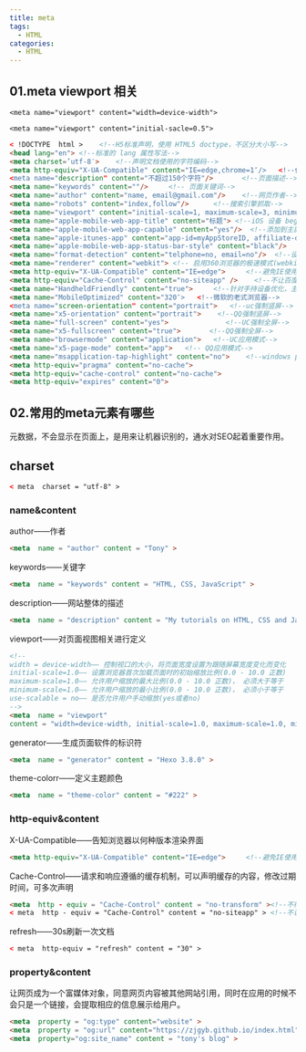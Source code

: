 ```yaml
---
title: meta
tags:
  - HTML
categories:
  - HTML
---
```

## 01.meta viewport 相关

```
<meta name="viewport" content="width=device-width">

<meta name="viewport" content="initial-sacle=0.5">
```





```html
< !DOCTYPE  html >    <!--H5标准声明，使用 HTML5 doctype，不区分大小写-->
<head lang="en"> <!--标准的 lang 属性写法-->
<meta charset=’utf-8′>    <!--声明文档使用的字符编码-->
<meta http-equiv="X-UA-Compatible" content="IE=edge,chrome=1″/>   <!--优先使用 IE 最新版本和 Chrome-->
<meta name="description" content="不超过150个字符"/>       <!--页面描述-->
<meta name="keywords" content=""/>     <!-- 页面关键词-->
<meta name="author" content="name, email@gmail.com"/>    <!--网页作者-->
<meta name="robots" content="index,follow"/>      <!--搜索引擎抓取-->
<meta name="viewport" content="initial-scale=1, maximum-scale=3, minimum-scale=1, user-scalable=no"> <!--为移动设备添加 viewport-->
<meta name="apple-mobile-web-app-title" content="标题"> <!--iOS 设备 begin-->
<meta name="apple-mobile-web-app-capable" content="yes"/>  <!--添加到主屏后的标题（iOS 6 新增）是否启用 WebApp 全屏模式，删除苹果默认的工具栏和菜单栏-->
<meta name="apple-itunes-app" content="app-id=myAppStoreID, affiliate-data=myAffiliateData, app-argument=myURL"><!--添加智能 App 广告条 Smart App Banner（iOS 6+ Safari）-->
<meta name="apple-mobile-web-app-status-bar-style" content="black"/>
<meta name="format-detection" content="telphone=no, email=no"/>  <!--设置苹果工具栏颜色-->
<meta name="renderer" content="webkit"> <!-- 启用360浏览器的极速模式(webkit)-->
<meta http-equiv="X-UA-Compatible" content="IE=edge">     <!--避免IE使用兼容模式-->
<meta http-equiv="Cache-Control" content="no-siteapp" />    <!--不让百度转码-->
<meta name="HandheldFriendly" content="true">     <!--针对手持设备优化，主要是针对一些老的不识别viewport的浏览器，比如黑莓-->
<meta name="MobileOptimized" content="320″>   <!--微软的老式浏览器-->
<meta name="screen-orientation" content="portrait">   <!--uc强制竖屏-->
<meta name="x5-orientation" content="portrait">    <!--QQ强制竖屏-->
<meta name="full-screen" content="yes">              <!--UC强制全屏-->
<meta name="x5-fullscreen" content="true">       <!--QQ强制全屏-->
<meta name="browsermode" content="application">   <!--UC应用模式-->
<meta name="x5-page-mode" content="app">   <!-- QQ应用模式-->
<meta name="msapplication-tap-highlight" content="no">    <!--windows phone 点击无高亮设置页面不缓存-->
<meta http-equiv="pragma" content="no-cache">
<meta http-equiv="cache-control" content="no-cache">
<meta http-equiv="expires" content="0">
```



## 02.常用的meta元素有哪些

元数据，不会显示在页面上，是用来让机器识别的，通水对SEO起着重要作用。

## charset

```html
< meta  charset = "utf-8" >
```

### name&content

author——作者

```html
<meta  name = "author" content = "Tony" >
```

keywords——关键字

```html
<meta  name = "keywords" content = "HTML, CSS, JavaScript" >

```

description——网站整体的描述

```html
<meta  name = "description" content = "My tutorials on HTML, CSS and JavaScript" >
```

viewport——对页面视图相关进行定义

```html
<!--
width = device-width—— 控制视口的大小，将页面宽度设置为跟随屏幕宽度变化而变化
initial-scale=1.0—— 设置浏览器首次加载页面时的初始缩放比例(0.0 - 10.0 正数)
maximum-scale=1.0—— 允许用户缩放的最大比例(0.0 - 10.0 正数)， 必须大于等于
minimum-scale=1.0—— 允许用户缩放的最小比例(0.0 - 10.0 正数)， 必须小于等于
use-scalable = no—— 是否允许用户手动缩放(yes或者no) 
-->
<meta  name = "viewport" 
content = "width=device-width, initial-scale=1.0, maximum-scale=1.0, minmum-scale=1.0" >
```

generator——生成页面软件的标识符

```html
<meta  name = "generator" content = "Hexo 3.8.0" >
```

theme-colorr——定义主题颜色

```html
<meta  name = "theme-color" content = "#222" >
```

### http-equiv&content

X-UA-Compatible——告知浏览器以何种版本渲染界面

```html
<meta http-equiv="X-UA-Compatible" content="IE=edge">     <!--避免IE使用兼容模式--> 
```

Cache-Control——请求和响应遵循的缓存机制，可以声明缓存的内容，修改过期时间，可多次声明

```html
<meta  http - equiv = "Cache-Control" content = "no-transform" ><!--不得对资源进行转换或者转变-->
< meta  http - equiv = "Cache-Control" content = "no-siteapp" > <!--不让百度转码-->
```

refresh——30s刷新一次文档

```html
< meta  http-equiv = "refresh" content = "30" >
```

### property&content

让网页成为一个富媒体对象，同意网页内容被其他网站引用，同时在应用的时候不会只是一个链接，会提取相应的信息展示给用户。

```html
<meta  property = "og:type" content="website" > 
<meta  property = "og:url" content="https://zjgyb.github.io/index.html" > 
<meta  property="og:site_name" content = "tony's blog" >
```

